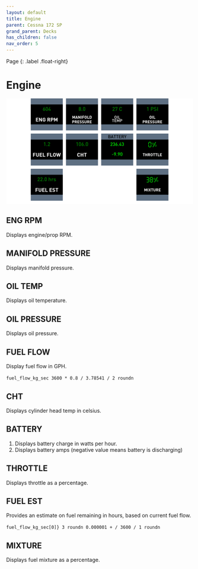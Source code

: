 ```yaml
---
layout: default
title: Engine
parent: Cessna 172 SP
grand_parent: Decks
has_children: false
nav_order: 5
---
```


Page
{: .label .float-right}

# Engine
![](../../assets/images/engine.png)

## ENG RPM
Displays engine/prop RPM.

## MANIFOLD PRESSURE
Displays manifold pressure.

## OIL TEMP
Displays oil temperature.

## OIL PRESSURE
Displays oil pressure.

## FUEL FLOW
Display fuel flow in GPH.

```fuel_flow_kg_sec 3600 * 0.8 / 3.78541 / 2 roundn```

## CHT
Displays cylinder head temp in celsius.

## BATTERY
1. Displays battery charge in watts per hour.
2. Displays battery amps (negative value means battery is discharging)

## THROTTLE
Displays throttle as a percentage.

## FUEL EST
Provides an estimate on fuel remaining in hours, based on current fuel flow.

```fuel_flow_kg_sec[0]} 3 roundn 0.000001 + / 3600 / 1 roundn```

## MIXTURE
Displays fuel mixture as a percentage.